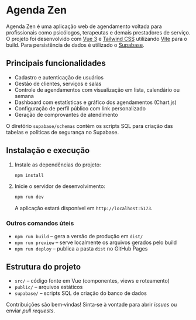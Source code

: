 # Agenda Zen

Agenda Zen é uma aplicação web de agendamento voltada para profissionais como psicólogos, terapeutas e demais prestadores de serviço. O projeto foi desenvolvido com [Vue 3](https://vuejs.org/) e [Tailwind CSS](https://tailwindcss.com/) utilizando [Vite](https://vitejs.dev/) para o build. Para persistência de dados é utilizado o [Supabase](https://supabase.com/).

## Principais funcionalidades

- Cadastro e autenticação de usuários
- Gestão de clientes, serviços e salas
- Controle de agendamentos com visualização em lista, calendário ou semana
- Dashboard com estatísticas e gráfico dos agendamentos (Chart.js)
- Configuração de perfil público com link personalizado
- Geração de comprovantes de atendimento

O diretório `supabase/schemas` contém os scripts SQL para criação das tabelas e políticas de segurança no Supabase.

## Instalação e execução

1. Instale as dependências do projeto:
   ```bash
   npm install
   ```
2. Inicie o servidor de desenvolvimento:
   ```bash
   npm run dev
   ```
   A aplicação estará disponível em `http://localhost:5173`.

### Outros comandos úteis

- `npm run build` – gera a versão de produção em `dist/`
- `npm run preview` – serve localmente os arquivos gerados pelo build
- `npm run deploy` – publica a pasta `dist` no GitHub Pages

## Estrutura do projeto

- `src/` – código fonte em Vue (componentes, views e roteamento)
- `public/` – arquivos estáticos
- `supabase/` – scripts SQL de criação do banco de dados

Contribuições são bem‑vindas! Sinta‑se à vontade para abrir _issues_ ou enviar _pull requests_.
